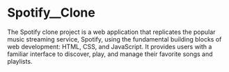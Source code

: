# Spotify__Clone
The Spotify clone project is a web application that replicates the popular music streaming service, Spotify, using the fundamental building blocks of web development: HTML, CSS, and JavaScript. It provides users with a familiar interface to discover, play, and manage their favorite songs and playlists.
